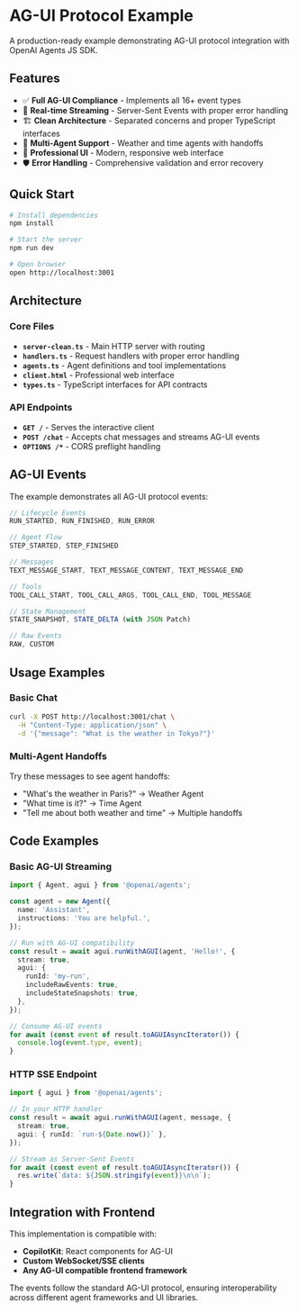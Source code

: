 # AG-UI Protocol Example

A production-ready example demonstrating AG-UI protocol integration with OpenAI Agents JS SDK.

## Features

- ✅ **Full AG-UI Compliance** - Implements all 16+ event types
- 🔄 **Real-time Streaming** - Server-Sent Events with proper error handling
- 🏗️ **Clean Architecture** - Separated concerns and proper TypeScript interfaces
- 🎯 **Multi-Agent Support** - Weather and time agents with handoffs
- 🎨 **Professional UI** - Modern, responsive web interface
- 🛡️ **Error Handling** - Comprehensive validation and error recovery

## Quick Start

```bash
# Install dependencies
npm install

# Start the server
npm run dev

# Open browser
open http://localhost:3001
```

## Architecture

### Core Files

- **`server-clean.ts`** - Main HTTP server with routing
- **`handlers.ts`** - Request handlers with proper error handling
- **`agents.ts`** - Agent definitions and tool implementations
- **`client.html`** - Professional web interface
- **`types.ts`** - TypeScript interfaces for API contracts

### API Endpoints

- **`GET /`** - Serves the interactive client
- **`POST /chat`** - Accepts chat messages and streams AG-UI events
- **`OPTIONS /*`** - CORS preflight handling

## AG-UI Events

The example demonstrates all AG-UI protocol events:

```typescript
// Lifecycle Events
RUN_STARTED, RUN_FINISHED, RUN_ERROR

// Agent Flow
STEP_STARTED, STEP_FINISHED

// Messages
TEXT_MESSAGE_START, TEXT_MESSAGE_CONTENT, TEXT_MESSAGE_END

// Tools
TOOL_CALL_START, TOOL_CALL_ARGS, TOOL_CALL_END, TOOL_MESSAGE

// State Management
STATE_SNAPSHOT, STATE_DELTA (with JSON Patch)

// Raw Events
RAW, CUSTOM
```

## Usage Examples

### Basic Chat

```bash
curl -X POST http://localhost:3001/chat \
  -H "Content-Type: application/json" \
  -d '{"message": "What is the weather in Tokyo?"}'
```

### Multi-Agent Handoffs

Try these messages to see agent handoffs:

- "What's the weather in Paris?" → Weather Agent
- "What time is it?" → Time Agent
- "Tell me about both weather and time" → Multiple handoffs

## Code Examples

### Basic AG-UI Streaming

```typescript
import { Agent, agui } from '@openai/agents';

const agent = new Agent({
  name: 'Assistant',
  instructions: 'You are helpful.',
});

// Run with AG-UI compatibility
const result = await agui.runWithAGUI(agent, 'Hello!', {
  stream: true,
  agui: {
    runId: 'my-run',
    includeRawEvents: true,
    includeStateSnapshots: true,
  },
});

// Consume AG-UI events
for await (const event of result.toAGUIAsyncIterator()) {
  console.log(event.type, event);
}
```

### HTTP SSE Endpoint

```typescript
import { agui } from '@openai/agents';

// In your HTTP handler
const result = await agui.runWithAGUI(agent, message, {
  stream: true,
  agui: { runId: `run-${Date.now()}` },
});

// Stream as Server-Sent Events
for await (const event of result.toAGUIAsyncIterator()) {
  res.write(`data: ${JSON.stringify(event)}\n\n`);
}
```

## Integration with Frontend

This implementation is compatible with:

- **CopilotKit**: React components for AG-UI
- **Custom WebSocket/SSE clients**
- **Any AG-UI compatible frontend framework**

The events follow the standard AG-UI protocol, ensuring interoperability across different agent frameworks and UI libraries.
